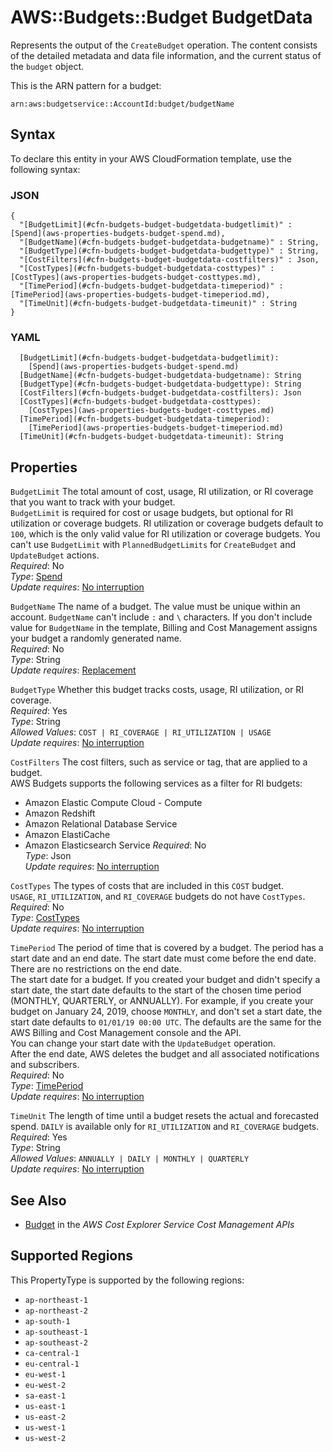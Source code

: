 # AWS::Budgets::Budget BudgetData<a name="aws-properties-budgets-budget-budgetdata"></a>

Represents the output of the `CreateBudget` operation\. The content consists of the detailed metadata and data file information, and the current status of the `budget` object\.

This is the ARN pattern for a budget: 

 `arn:aws:budgetservice::AccountId:budget/budgetName` 

## Syntax<a name="aws-properties-budgets-budget-budgetdata-syntax"></a>

To declare this entity in your AWS CloudFormation template, use the following syntax:

### JSON<a name="aws-properties-budgets-budget-budgetdata-syntax.json"></a>

```
{
  "[BudgetLimit](#cfn-budgets-budget-budgetdata-budgetlimit)" : [Spend](aws-properties-budgets-budget-spend.md),
  "[BudgetName](#cfn-budgets-budget-budgetdata-budgetname)" : String,
  "[BudgetType](#cfn-budgets-budget-budgetdata-budgettype)" : String,
  "[CostFilters](#cfn-budgets-budget-budgetdata-costfilters)" : Json,
  "[CostTypes](#cfn-budgets-budget-budgetdata-costtypes)" : [CostTypes](aws-properties-budgets-budget-costtypes.md),
  "[TimePeriod](#cfn-budgets-budget-budgetdata-timeperiod)" : [TimePeriod](aws-properties-budgets-budget-timeperiod.md),
  "[TimeUnit](#cfn-budgets-budget-budgetdata-timeunit)" : String
}
```

### YAML<a name="aws-properties-budgets-budget-budgetdata-syntax.yaml"></a>

```
  [BudgetLimit](#cfn-budgets-budget-budgetdata-budgetlimit): 
    [Spend](aws-properties-budgets-budget-spend.md)
  [BudgetName](#cfn-budgets-budget-budgetdata-budgetname): String
  [BudgetType](#cfn-budgets-budget-budgetdata-budgettype): String
  [CostFilters](#cfn-budgets-budget-budgetdata-costfilters): Json
  [CostTypes](#cfn-budgets-budget-budgetdata-costtypes): 
    [CostTypes](aws-properties-budgets-budget-costtypes.md)
  [TimePeriod](#cfn-budgets-budget-budgetdata-timeperiod): 
    [TimePeriod](aws-properties-budgets-budget-timeperiod.md)
  [TimeUnit](#cfn-budgets-budget-budgetdata-timeunit): String
```

## Properties<a name="aws-properties-budgets-budget-budgetdata-properties"></a>

`BudgetLimit`  <a name="cfn-budgets-budget-budgetdata-budgetlimit"></a>
The total amount of cost, usage, RI utilization, or RI coverage that you want to track with your budget\.  
 `BudgetLimit` is required for cost or usage budgets, but optional for RI utilization or coverage budgets\. RI utilization or coverage budgets default to `100`, which is the only valid value for RI utilization or coverage budgets\. You can't use `BudgetLimit` with `PlannedBudgetLimits` for `CreateBudget` and `UpdateBudget` actions\.   
*Required*: No  
*Type*: [Spend](aws-properties-budgets-budget-spend.md)  
*Update requires*: [No interruption](https://docs.aws.amazon.com/AWSCloudFormation/latest/UserGuide/using-cfn-updating-stacks-update-behaviors.html#update-no-interrupt)

`BudgetName`  <a name="cfn-budgets-budget-budgetdata-budgetname"></a>
The name of a budget\. The value must be unique within an account\. `BudgetName` can't include `:` and `\` characters\. If you don't include value for `BudgetName` in the template, Billing and Cost Management assigns your budget a randomly generated name\.  
*Required*: No  
*Type*: String  
*Update requires*: [Replacement](https://docs.aws.amazon.com/AWSCloudFormation/latest/UserGuide/using-cfn-updating-stacks-update-behaviors.html#update-replacement)

`BudgetType`  <a name="cfn-budgets-budget-budgetdata-budgettype"></a>
Whether this budget tracks costs, usage, RI utilization, or RI coverage\.  
*Required*: Yes  
*Type*: String  
*Allowed Values*: `COST | RI_COVERAGE | RI_UTILIZATION | USAGE`  
*Update requires*: [No interruption](https://docs.aws.amazon.com/AWSCloudFormation/latest/UserGuide/using-cfn-updating-stacks-update-behaviors.html#update-no-interrupt)

`CostFilters`  <a name="cfn-budgets-budget-budgetdata-costfilters"></a>
The cost filters, such as service or tag, that are applied to a budget\.  
AWS Budgets supports the following services as a filter for RI budgets:  
+ Amazon Elastic Compute Cloud \- Compute
+ Amazon Redshift
+ Amazon Relational Database Service
+ Amazon ElastiCache
+ Amazon Elasticsearch Service
*Required*: No  
*Type*: Json  
*Update requires*: [No interruption](https://docs.aws.amazon.com/AWSCloudFormation/latest/UserGuide/using-cfn-updating-stacks-update-behaviors.html#update-no-interrupt)

`CostTypes`  <a name="cfn-budgets-budget-budgetdata-costtypes"></a>
The types of costs that are included in this `COST` budget\.  
 `USAGE`, `RI_UTILIZATION`, and `RI_COVERAGE` budgets do not have `CostTypes`\.  
*Required*: No  
*Type*: [CostTypes](aws-properties-budgets-budget-costtypes.md)  
*Update requires*: [No interruption](https://docs.aws.amazon.com/AWSCloudFormation/latest/UserGuide/using-cfn-updating-stacks-update-behaviors.html#update-no-interrupt)

`TimePeriod`  <a name="cfn-budgets-budget-budgetdata-timeperiod"></a>
The period of time that is covered by a budget\. The period has a start date and an end date\. The start date must come before the end date\. There are no restrictions on the end date\.   
The start date for a budget\. If you created your budget and didn't specify a start date, the start date defaults to the start of the chosen time period \(MONTHLY, QUARTERLY, or ANNUALLY\)\. For example, if you create your budget on January 24, 2019, choose `MONTHLY`, and don't set a start date, the start date defaults to `01/01/19 00:00 UTC`\. The defaults are the same for the AWS Billing and Cost Management console and the API\.  
You can change your start date with the `UpdateBudget` operation\.  
After the end date, AWS deletes the budget and all associated notifications and subscribers\.  
*Required*: No  
*Type*: [TimePeriod](aws-properties-budgets-budget-timeperiod.md)  
*Update requires*: [No interruption](https://docs.aws.amazon.com/AWSCloudFormation/latest/UserGuide/using-cfn-updating-stacks-update-behaviors.html#update-no-interrupt)

`TimeUnit`  <a name="cfn-budgets-budget-budgetdata-timeunit"></a>
The length of time until a budget resets the actual and forecasted spend\. `DAILY` is available only for `RI_UTILIZATION` and `RI_COVERAGE` budgets\.   
*Required*: Yes  
*Type*: String  
*Allowed Values*: `ANNUALLY | DAILY | MONTHLY | QUARTERLY`  
*Update requires*: [No interruption](https://docs.aws.amazon.com/AWSCloudFormation/latest/UserGuide/using-cfn-updating-stacks-update-behaviors.html#update-no-interrupt)

## See Also<a name="aws-properties-budgets-budget-budgetdata--seealso"></a>
+  [Budget](https://docs.aws.amazon.com/aws-cost-management/latest/APIReference/API_budgets_budget.html) in the *AWS Cost Explorer Service Cost Management APIs* 

## Supported Regions

This PropertyType is supported by the following regions:

- `ap-northeast-1`
- `ap-northeast-2`
- `ap-south-1`
- `ap-southeast-1`
- `ap-southeast-2`
- `ca-central-1`
- `eu-central-1`
- `eu-west-1`
- `eu-west-2`
- `sa-east-1`
- `us-east-1`
- `us-east-2`
- `us-west-1`
- `us-west-2`
